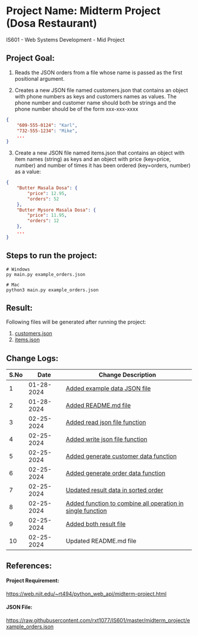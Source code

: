 # Project Name: Midterm Project (Dosa Restaurant)

IS601 - Web Systems Development - Mid Project

## Project Goal:

1. Reads the JSON orders from a file whose name is passed as the first positional argument.

2. Creates a new JSON file named customers.json that contains an object with phone numbers as keys and customers names as values. The phone number and customer name should both be strings and the phone number should be of the form xxx-xxx-xxxx

```json
{
    "609-555-0124": "Karl",
    "732-555-1234": "Mike",
    ...
}
```

3. Create a new JSON file named items.json that contains an object with item names (string) as keys and an object with price (key=price, number) and number of times it has been ordered (key=orders, number) as a value:

```json
{
    "Butter Masala Dosa": {
        "price": 12.95,
        "orders": 52
    },
    "Butter Mysore Masala Dosa": {
        "price": 11.95,
        "orders": 12
    },
    ...
}
```

## Steps to run the project:

```shell
# Windows
py main.py example_orders.json

# Mac
python3 main.py example_orders.json
```

## Result:

Following files will be generated after running the project:

1. [customers.json](https://github.com/ParthPatel-DA/IS601-Mid-Project/blob/master/customers.json)
2. [items.json](https://github.com/ParthPatel-DA/IS601-Mid-Project/blob/master/items.json)

## Change Logs:

| S.No | Date       | Change Description                                                                                                                                               |
| ---- | ---------- | ---------------------------------------------------------------------------------------------------------------------------------------------------------------- |
| 1    | 01-28-2024 | [Added example data JSON file](https://github.com/ParthPatel-DA/IS601-Mid-Project/commit/27228a002bcc35c1126fd890f0cadf3bb8ef985d)                               |
| 2    | 01-28-2024 | [Added README.md file](https://github.com/ParthPatel-DA/IS601-Mid-Project/commit/c55932b76d55a08eb7733c288435d186ebbc2a4f)                                       |
| 3    | 02-25-2024 | [Added read json file function](https://github.com/ParthPatel-DA/IS601-Mid-Project/commit/9a4a6f1c03a021731cc50a603281b0b99cc0796f)                              |
| 4    | 02-25-2024 | [Added write json file function](https://github.com/ParthPatel-DA/IS601-Mid-Project/commit/efdcb8c2d39602f90a83d9c4c067ec702a847495)                             |
| 5    | 02-25-2024 | [Added generate customer data function](https://github.com/ParthPatel-DA/IS601-Mid-Project/commit/c7df9362ce05b72d07273be9e2e57df134bf0035)                      |
| 6    | 02-25-2024 | [Added generate order data function](https://github.com/ParthPatel-DA/IS601-Mid-Project/commit/6698cda6202eca506d6bbfef87166b00f36354f5)                         |
| 7    | 02-25-2024 | [Updated result data in sorted order](https://github.com/ParthPatel-DA/IS601-Mid-Project/commit/ca6490546dd0d892e36db266cb2cb4147282b062)                        |
| 8    | 02-25-2024 | [Added function to combine all operation in single function](https://github.com/ParthPatel-DA/IS601-Mid-Project/commit/bc648e9df81e8fbd5a5c469ae7d9d882bcd5e429) |
| 9    | 02-25-2024 | [Added both result file](https://github.com/ParthPatel-DA/IS601-Mid-Project/commit/bc6ffdde662c13b174fff91feab6113b674f945b)                                     |
| 10   | 02-25-2024 | Updated README.md file                                                                                                                                           |

## References:

#### Project Requirement:

https://web.njit.edu/~rt494/python_web_api/midterm-project.html

#### JSON File:

https://raw.githubusercontent.com/rxt1077/IS601/master/midterm_project/example_orders.json
